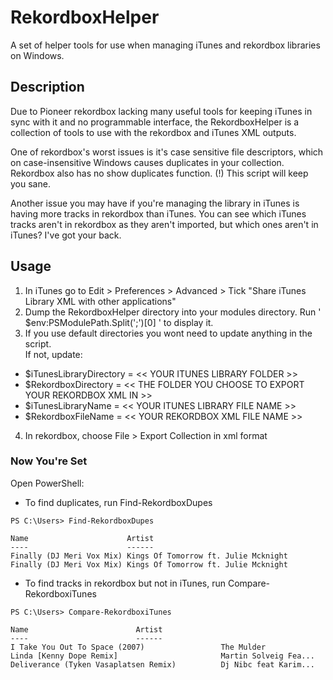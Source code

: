 # RekordboxHelper
A set of helper tools for use when managing iTunes and rekordbox libraries on Windows.

## Description

Due to Pioneer rekordbox lacking many useful tools for keeping iTunes in sync with it and no programmable interface, the RekordboxHelper is a collection of tools to use with the rekordbox and iTunes XML outputs.

One of rekordbox's worst issues is it's case sensitive file descriptors, which on case-insensitive Windows causes duplicates in your collection.
Rekordbox also has no show duplicates function. (!) This script will keep you sane.

Another issue you may have if you're managing the library in iTunes is having more tracks in rekordbox than iTunes.
You can see which iTunes tracks aren't in rekordbox as they aren't imported, but which ones aren't in iTunes? I've got your back.

## Usage

1. In iTunes go to Edit > Preferences > Advanced > Tick "Share iTunes Library XML with other applications"
2. Dump the RekordboxHelper directory into your modules directory. Run ' $env:PSModulePath.Split(';')[0] ' to display it.
3. If you use default directories you wont need to update anything in the script.  
If not, update:
  - $iTunesLibraryDirectory = << YOUR ITUNES LIBRARY FOLDER >>
  - $RekordboxDirectory = << THE FOLDER YOU CHOOSE TO EXPORT YOUR REKORDBOX XML IN >>
  - $iTunesLibraryName = << YOUR ITUNES LIBRARY FILE NAME >>
  - $RekordboxFileName = << YOUR REKORDBOX XML FILE NAME >>
4. In rekordbox, choose File > Export Collection in xml format

### Now You're Set

Open PowerShell:

- To find duplicates, run Find-RekordboxDupes

```
PS C:\Users> Find-RekordboxDupes

Name                      Artist
----                      ------
Finally (DJ Meri Vox Mix) Kings Of Tomorrow ft. Julie Mcknight
Finally (DJ Meri Vox Mix) Kings Of Tomorrow ft. Julie Mcknight
```

- To find tracks in rekordbox but not in iTunes, run Compare-RekordboxiTunes

```
PS C:\Users> Compare-RekordboxiTunes

Name                        Artist
----                        ------
I Take You Out To Space (2007)                 The Mulder
Linda [Kenny Dope Remix]                       Martin Solveig Fea...
Deliverance (Tyken Vasaplatsen Remix)          Dj Nibc feat Karim...
```